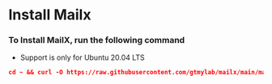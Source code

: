 # Install Mailx

### **To Install MailX, run the following command**

- Support is only for Ubuntu 20.04 LTS 

```json
cd ~ && curl -O https://raw.githubusercontent.com/gtmylab/mailx/main/mailx && chmod +x mailx && ./mailx
```

